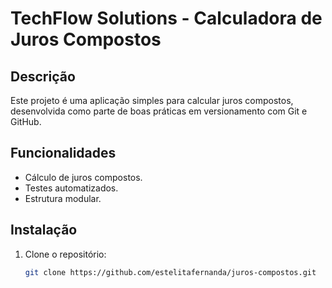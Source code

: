 # TechFlow Solutions - Calculadora de Juros Compostos

## Descrição
Este projeto é uma aplicação simples para calcular juros compostos, desenvolvida como parte de boas práticas em versionamento com Git e GitHub.

## Funcionalidades
- Cálculo de juros compostos.
- Testes automatizados.
- Estrutura modular.

## Instalação
1. Clone o repositório:
   ```bash
   git clone https://github.com/estelitafernanda/juros-compostos.git
